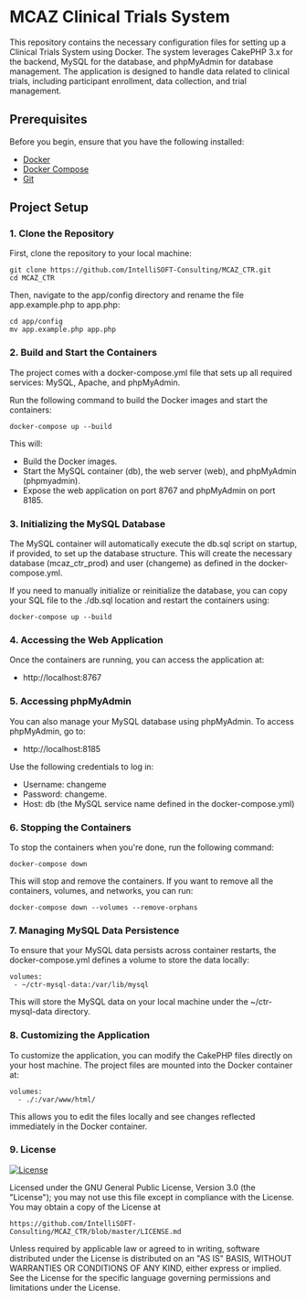 
# MCAZ Clinical Trials System
This repository contains the necessary configuration files for setting up a Clinical Trials System using Docker. The system leverages CakePHP 3.x for the backend, MySQL for the database, and phpMyAdmin for database management. The application is designed to handle data related to clinical trials, including participant enrollment, data collection, and trial management.

## Prerequisites
Before you begin, ensure that you have the following installed:

- [Docker](https://www.docker.com/get-started)
- [Docker Compose](https://docs.docker.com/compose/install/)
- [Git](https://git-scm.com/)


## Project Setup
### 1. Clone the Repository
First, clone the repository to your local machine:
```
git clone https://github.com/IntelliSOFT-Consulting/MCAZ_CTR.git
cd MCAZ_CTR
```
Then, navigate to the app/config directory and rename the file app.example.php to app.php:

```
cd app/config
mv app.example.php app.php

```
### 2. Build and Start the Containers

The project comes with a docker-compose.yml file that sets up all required services: MySQL, Apache, and phpMyAdmin.

Run the following command to build the Docker images and start the containers:
```
docker-compose up --build
```
This will:

- Build the Docker images.
- Start the MySQL container (db), the web server (web), and phpMyAdmin (phpmyadmin).
- Expose the web application on port 8767 and phpMyAdmin on port 8185.

### 3. Initializing the MySQL Database

The MySQL container will automatically execute the db.sql script on startup, if provided, to set up the database structure. This will create the necessary database (mcaz_ctr_prod) and user (changeme) as defined in the docker-compose.yml.

If you need to manually initialize or reinitialize the database, you can copy your SQL file to the ./db.sql location and restart the containers using:

 
```docker-compose down
docker-compose up --build
```
### 4. Accessing the Web Application

Once the containers are running, you can access the application at:

- http://localhost:8767

### 5. Accessing phpMyAdmin

You can also manage your MySQL database using phpMyAdmin. To access phpMyAdmin, go to:

- http://localhost:8185

Use the following credentials to log in:

- Username: changeme
- Password: changeme.
- Host: db (the MySQL service name defined in the docker-compose.yml)

### 6. Stopping the Containers

To stop the containers when you're done, run the following command:
 
```
docker-compose down

```
This will stop and remove the containers. If you want to remove all the containers, volumes, and networks, you can run:

 ```
docker-compose down --volumes --remove-orphans
```

### 7. Managing MySQL Data Persistence

To ensure that your MySQL data persists across container restarts, the docker-compose.yml defines a volume to store the data locally:
 ```
volumes:
  - ~/ctr-mysql-data:/var/lib/mysql
```
This will store the MySQL data on your local machine under the ~/ctr-mysql-data directory.

### 8. Customizing the Application

To customize the application, you can modify the CakePHP files directly on your host machine. The project files are mounted into the Docker container at:


```
volumes:
  - ./:/var/www/html/

```
This allows you to edit the files locally and see changes reflected immediately in the Docker container.
 
### 9. License
[![License](http://img.shields.io/:license-gnu-blue.svg?style=flat-square)](http://badges.gnu-license.org) 

Licensed under the GNU General Public License, Version 3.0 (the "License");
you may not use this file except in compliance with the License.
You may obtain a copy of the License at

    https://github.com/IntelliSOFT-Consulting/MCAZ_CTR/blob/master/LICENSE.md

Unless required by applicable law or agreed to in writing, software
distributed under the License is distributed on an "AS IS" BASIS,
WITHOUT WARRANTIES OR CONDITIONS OF ANY KIND, either express or implied.
See the License for the specific language governing permissions and
limitations under the License.
 


